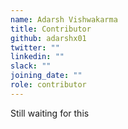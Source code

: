 ```yaml
---
name: Adarsh Vishwakarma
title: Contributor
github: adarshx01
twitter: ""
linkedin: ""
slack: ""
joining_date: ""
role: contributor
---
```


Still waiting for this
